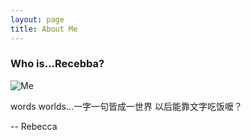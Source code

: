```yaml
---
layout: page
title: About Me
---
```


### Who is...Recebba?

![Me](http://i.imgur.com/goxWOtk.png)

words worlds...一字一句皆成一世界 以后能靠文字吃饭嚒？

-- Rebecca


